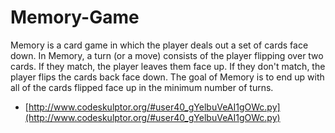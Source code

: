 # Memory-Game
Memory is a card game in which the player deals out a set of cards face down. In Memory, a turn (or a move) consists of the player flipping over two cards. If they match, the player leaves them face up. If they don't match, the player flips the cards back face down. The goal of Memory is to end up with all of the cards flipped face up in the minimum number of turns.

* [http://www.codeskulptor.org/#user40_gYelbuVeAI1gOWc.py](http://www.codeskulptor.org/#user40_gYelbuVeAI1gOWc.py)
